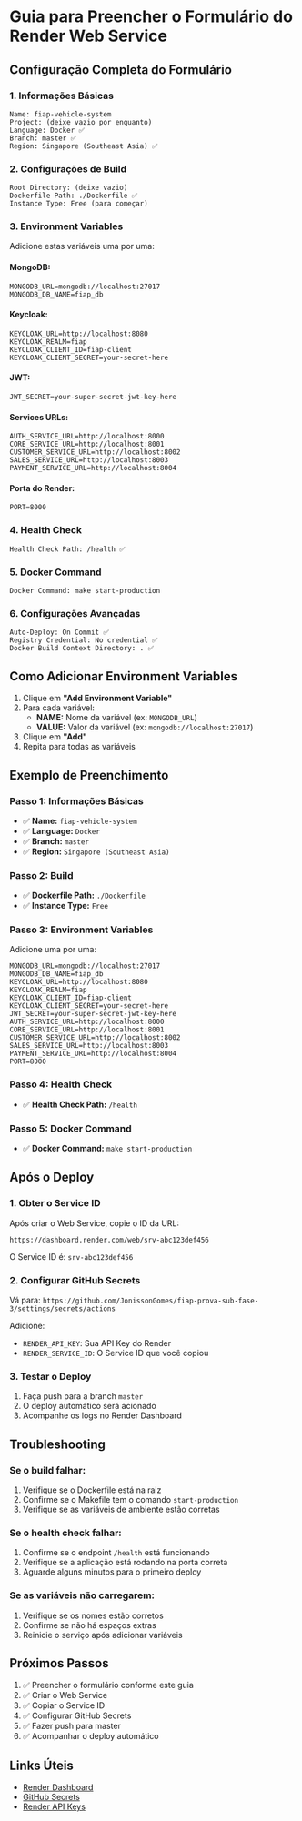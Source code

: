 # Guia para Preencher o Formulário do Render Web Service

## **Configuração Completa do Formulário**

### **1. Informações Básicas**
```
Name: fiap-vehicle-system
Project: (deixe vazio por enquanto)
Language: Docker ✅
Branch: master ✅
Region: Singapore (Southeast Asia) ✅
```

### **2. Configurações de Build**
```
Root Directory: (deixe vazio)
Dockerfile Path: ./Dockerfile ✅
Instance Type: Free (para começar)
```

### **3. Environment Variables**
Adicione estas variáveis uma por uma:

#### **MongoDB:**
```
MONGODB_URL=mongodb://localhost:27017
MONGODB_DB_NAME=fiap_db
```

#### **Keycloak:**
```
KEYCLOAK_URL=http://localhost:8080
KEYCLOAK_REALM=fiap
KEYCLOAK_CLIENT_ID=fiap-client
KEYCLOAK_CLIENT_SECRET=your-secret-here
```

#### **JWT:**
```
JWT_SECRET=your-super-secret-jwt-key-here
```

#### **Services URLs:**
```
AUTH_SERVICE_URL=http://localhost:8000
CORE_SERVICE_URL=http://localhost:8001
CUSTOMER_SERVICE_URL=http://localhost:8002
SALES_SERVICE_URL=http://localhost:8003
PAYMENT_SERVICE_URL=http://localhost:8004
```

#### **Porta do Render:**
```
PORT=8000
```

### **4. Health Check**
```
Health Check Path: /health ✅
```

### **5. Docker Command**
```
Docker Command: make start-production
```

### **6. Configurações Avançadas**
```
Auto-Deploy: On Commit ✅
Registry Credential: No credential ✅
Docker Build Context Directory: . ✅
```

## **Como Adicionar Environment Variables**

1. Clique em **"Add Environment Variable"**
2. Para cada variável:
   - **NAME:** Nome da variável (ex: `MONGODB_URL`)
   - **VALUE:** Valor da variável (ex: `mongodb://localhost:27017`)
3. Clique em **"Add"**
4. Repita para todas as variáveis

## **Exemplo de Preenchimento**

### **Passo 1: Informações Básicas**
- ✅ **Name:** `fiap-vehicle-system`
- ✅ **Language:** `Docker`
- ✅ **Branch:** `master`
- ✅ **Region:** `Singapore (Southeast Asia)`

### **Passo 2: Build**
- ✅ **Dockerfile Path:** `./Dockerfile`
- ✅ **Instance Type:** `Free`

### **Passo 3: Environment Variables**
Adicione uma por uma:

```
MONGODB_URL=mongodb://localhost:27017
MONGODB_DB_NAME=fiap_db
KEYCLOAK_URL=http://localhost:8080
KEYCLOAK_REALM=fiap
KEYCLOAK_CLIENT_ID=fiap-client
KEYCLOAK_CLIENT_SECRET=your-secret-here
JWT_SECRET=your-super-secret-jwt-key-here
AUTH_SERVICE_URL=http://localhost:8000
CORE_SERVICE_URL=http://localhost:8001
CUSTOMER_SERVICE_URL=http://localhost:8002
SALES_SERVICE_URL=http://localhost:8003
PAYMENT_SERVICE_URL=http://localhost:8004
PORT=8000
```

### **Passo 4: Health Check**
- ✅ **Health Check Path:** `/health`

### **Passo 5: Docker Command**
- ✅ **Docker Command:** `make start-production`

## **Após o Deploy**

### **1. Obter o Service ID**
Após criar o Web Service, copie o ID da URL:
```
https://dashboard.render.com/web/srv-abc123def456
```
O Service ID é: `srv-abc123def456`

### **2. Configurar GitHub Secrets**
Vá para: `https://github.com/JonissonGomes/fiap-prova-sub-fase-3/settings/secrets/actions`

Adicione:
- `RENDER_API_KEY`: Sua API Key do Render
- `RENDER_SERVICE_ID`: O Service ID que você copiou

### **3. Testar o Deploy**
1. Faça push para a branch `master`
2. O deploy automático será acionado
3. Acompanhe os logs no Render Dashboard

## **Troubleshooting**

### **Se o build falhar:**
1. Verifique se o Dockerfile está na raiz
2. Confirme se o Makefile tem o comando `start-production`
3. Verifique se as variáveis de ambiente estão corretas

### **Se o health check falhar:**
1. Confirme se o endpoint `/health` está funcionando
2. Verifique se a aplicação está rodando na porta correta
3. Aguarde alguns minutos para o primeiro deploy

### **Se as variáveis não carregarem:**
1. Verifique se os nomes estão corretos
2. Confirme se não há espaços extras
3. Reinicie o serviço após adicionar variáveis

## **Próximos Passos**

1. ✅ Preencher o formulário conforme este guia
2. ✅ Criar o Web Service
3. ✅ Copiar o Service ID
4. ✅ Configurar GitHub Secrets
5. ✅ Fazer push para master
6. ✅ Acompanhar o deploy automático

## **Links Úteis**

- [Render Dashboard](https://dashboard.render.com/web)
- [GitHub Secrets](https://github.com/JonissonGomes/fiap-prova-sub-fase-3/settings/secrets/actions)
- [Render API Keys](https://dashboard.render.com/account/api-keys) 